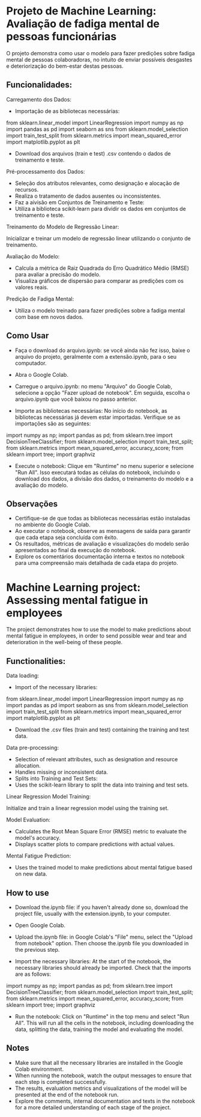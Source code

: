 # Projeto de Machine Learning: Avaliação de fadiga mental de pessoas funcionárias

O projeto demonstra como usar o modelo para fazer predições sobre fadiga mental de pessoas colaboradoras, no intuito de enviar possíveis desgastes e deteriorização do bem-estar destas pessoas.

## Funcionalidades:

Carregamento dos Dados:

- Importação de  as bibliotecas necessárias:

from sklearn.linear_model import LinearRegression
import numpy as np
import pandas as pd
import seaborn as sns
from sklearn.model_selection import train_test_split
from sklearn.metrics import mean_squared_error
import matplotlib.pyplot as plt

- Download dos arquivos (train e test) .csv contendo o dados de treinamento e teste.

Pré-processamento dos Dados:

- Seleção dos atributos relevantes, como designação e  alocação de recursos.
- Realiza o tratamento de dados ausentes ou inconsistentes.
-  Faz a aivisão em Conjuntos de Treinamento e Teste:
- Utiliza a biblioteca scikit-learn para dividir os dados em conjuntos de treinamento e teste.

Treinamento do Modelo de Regressão Linear:

Inicializar e treinar um modelo de regressão linear utilizando o conjunto de treinamento.

Avaliação do Modelo:

- Calcula a métrica de Raiz Quadrada do Erro Quadrático Médio (RMSE) para avaliar a precisão do modelo.
- Visualiza gráficos de dispersão para comparar as predições com os valores reais.

Predição de Fadiga Mental:

- Utiliza o modelo treinado para fazer predições sobre a fadiga mental com base em novos dados.

## Como Usar

- Faça o download do arquivo.ipynb: se você ainda não fez isso, baixe o arquivo do projeto, geralmente com a extensão.ipynb, para o seu computador.
- Abra o Google Colab.
- Carregue o arquivo.ipynb: no menu "Arquivo" do Google Colab, selecione a opção "Fazer upload de notebook". Em seguida, escolha o arquivo.ipynb que você baixou no passo anterior.

- Importe as bibliotecas necessárias: No início do notebook, as bibliotecas necessárias já devem estar importadas. Verifique se as importações são as seguintes:

import numpy as np;
import pandas as pd;
from sklearn.tree import DecisionTreeClassifier;
from sklearn.model_selection import train_test_split;
from sklearn.metrics import mean_squared_error, accuracy_score;
from sklearn import tree;
import graphviz

- Execute o notebook: Clique em "Runtime" no menu superior e selecione "Run All". Isso executará todas as células do notebook, incluindo o download dos dados, a divisão dos dados, o treinamento do modelo e a avaliação do modelo.



## Observações

- Certifique-se de que todas as bibliotecas necessárias estão instaladas no ambiente do Google Colab.
- Ao executar o notebook, observe as mensagens de saída para garantir que cada etapa seja concluída com êxito.
- Os resultados, métricas de avaliação e visualizações do modelo serão apresentados ao final da execução do notebook.
- Explore os comentários documentação interna e textos no notebook para uma compreensão mais detalhada de cada etapa do projeto.


# Machine Learning project: Assessing mental fatigue in employees

The project demonstrates how to use the model to make predictions about mental fatigue in employees, in order to send possible wear and tear and deterioration in the well-being of these people.

## Functionalities:

Data loading:

- Import of the necessary libraries:

from sklearn.linear_model import LinearRegression
import numpy as np
import pandas as pd
import seaborn as sns
from sklearn.model_selection import train_test_split
from sklearn.metrics import mean_squared_error
import matplotlib.pyplot as plt

- Download the .csv files (train and test) containing the training and test data.

Data pre-processing:

- Selection of relevant attributes, such as designation and resource allocation.
- Handles missing or inconsistent data.
- Splits into Training and Test Sets:
- Uses the scikit-learn library to split the data into training and test sets.

Linear Regression Model Training:

Initialize and train a linear regression model using the training set.

Model Evaluation:

- Calculates the Root Mean Square Error (RMSE) metric to evaluate the model's accuracy.
- Displays scatter plots to compare predictions with actual values.

Mental Fatigue Prediction:

- Uses the trained model to make predictions about mental fatigue based on new data.

## How to use

- Download the.ipynb file: if you haven't already done so, download the project file, usually with the extension.ipynb, to your computer.
- Open Google Colab.
- Upload the.ipynb file: in Google Colab's "File" menu, select the "Upload from notebook" option. Then choose the.ipynb file you downloaded in the previous step.

- Import the necessary libraries: At the start of the notebook, the necessary libraries should already be imported. Check that the imports are as follows:

import numpy as np;
import pandas as pd;
from sklearn.tree import DecisionTreeClassifier;
from sklearn.model_selection import train_test_split;
from sklearn.metrics import mean_squared_error, accuracy_score;
from sklearn import tree;
import graphviz

- Run the notebook: Click on "Runtime" in the top menu and select "Run All". This will run all the cells in the notebook, including downloading the data, splitting the data, training the model and evaluating the model.

## Notes

- Make sure that all the necessary libraries are installed in the Google Colab environment.
- When running the notebook, watch the output messages to ensure that each step is completed successfully.
- The results, evaluation metrics and visualizations of the model will be presented at the end of the notebook run.
- Explore the comments, internal documentation and texts in the notebook for a more detailed understanding of each stage of the project.
